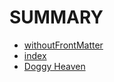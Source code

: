 # SUMMARY

* [withoutFrontMatter](posts/withoutFrontMatter.md)
* [index](posts/index.md)
* [Doggy Heaven](posts/withFrontMatter.md)